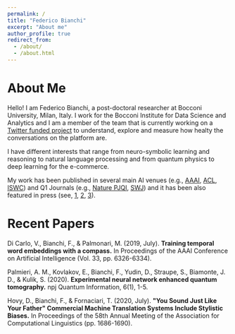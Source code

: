 ```yaml
---
permalink: /
title: "Federico Bianchi"
excerpt: "About me"
author_profile: true
redirect_from: 
  - /about/
  - /about.html
---
```


About Me
======

Hello! I am Federico Bianchi, a post-doctoral researcher at Bocconi University, Milan, Italy. I work for the Bocconi 
Institute for Data Science and Analytics and I am a member of the team that is currently working on a [Twitter funded 
project](https://blog.twitter.com/en_us/topics/company/2018/measuring_healthy_conversation.html) to understand, explore and measure
how healty the conversations on the platform are.

I have different interests that range from neuro-symbolic learning and reasoning to natural language processing and from 
quantum physics to deep learning for the e-commerce.

My work has been published in several main AI venues (e.g., [AAAI](https://www.aaai.org/ojs/index.php/AAAI/article/view/4594/4472),
 [ACL](https://www.aclweb.org/anthology/2020.acl-main.154.pdf), 
 [ISWC](https://link.springer.com/chapter/10.1007/978-3-030-00671-6_4)) and Q1 Journals (e.g., 
[Nature PJQI](https://www.nature.com/articles/s41534-020-0248-6), [SWJ](http://www.semantic-web-journal.net/system/files/swj2188.pdf)) and it
has been also featured in press (see, [1](https://phys.org/news/2020-02-machine-quantum-optics.html), 
[2](https://www.photonics.com/Articles/Neural_Network_Improves_Quantum_Tomography/a65552), 
[3](https://www.knowledge.unibocconi.eu/notizia.php?idArt=21787)).

Recent Papers
======


Di Carlo, V., Bianchi, F., & Palmonari, M. (2019, July). **Training temporal word embeddings with a compass.** In Proceedings of the AAAI Conference on Artificial Intelligence (Vol. 33, pp. 6326-6334).

Palmieri, A. M., Kovlakov, E., Bianchi, F., Yudin, D., Straupe, S., Biamonte, J. D., & Kulik, S. (2020). **Experimental neural network enhanced quantum tomography.** npj Quantum Information, 6(1), 1-5.

Hovy, D., Bianchi, F., & Fornaciari, T. (2020, July). **"You Sound Just Like Your Father" Commercial Machine Translation Systems Include Stylistic Biases.** In Proceedings of the 58th Annual Meeting of the Association for Computational Linguistics (pp. 1686-1690).